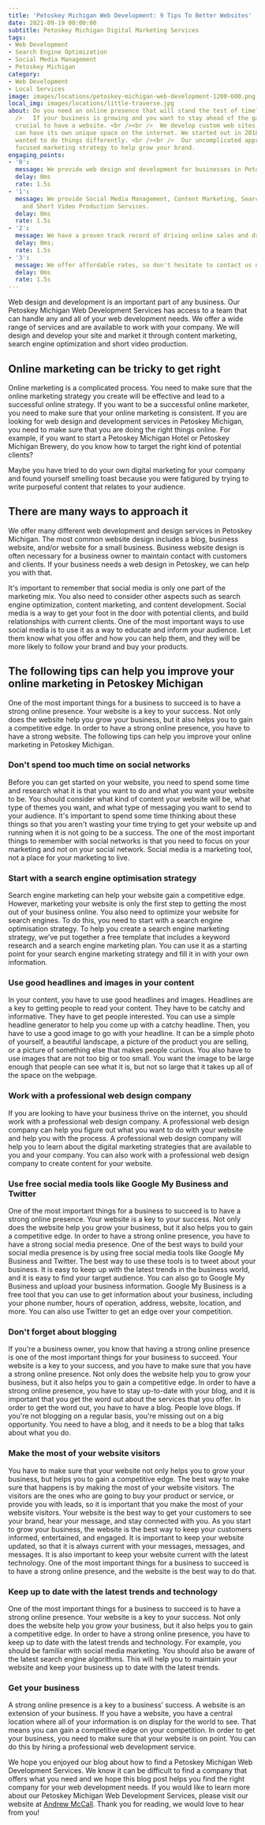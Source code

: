 ```yaml
---
title: 'Petoskey Michigan Web Development: 9 Tips To Better Websites'
date: 2021-09-19 00:00:00
subtitle: Petoskey Michigan Digital Marketing Services
tags:
- Web Development
- Search Engine Optimization
- Social Media Management
- Petoskey Michigan
category:
- Web Development
- Local Services
image: images/locations/petoskey-michigan-web-development-1200-600.png
local_img: images/locations/little-traverse.jpg
about: Do you need an online presence that will stand the test of time? <br /><br
  />   If your business is growing and you want to stay ahead of the game, then it's
  crucial to have a website. <br /><br />  We develop custom web sites, so your company
  can have its own unique space on the internet. We started out in 2018 because we
  wanted to do things differently. <br /><br />  Our uncomplicated approach provides
  focused marketing strategy to help grow your brand.
engaging_points:
- '0': 
  message: We provide web design and development for businesses in Petoskey Michigan.
  delay: 0ms
  rate: 1.5s
- '1': 
  message: We provide Social Media Management, Content Marketing, Search Engine Optimization,
    and Short Video Production Services.
  delay: 0ms
  rate: 1.5s
- '2': 
  message: We have a proven track record of driving online sales and driving traffic.
  delay: 0ms;
  rate: 1.5s
- '3': 
  message: We offer affordable rates, so don't hesitate to contact us now.
  delay: 0ms
  rate: 1.5s
---
```


 Web design and development is an important part of any business. Our Petoskey Michigan Web Development Services has access to a team that can handle any and all of your web development needs. We offer a wide range of services and are available to work with your company. We will design and develop your site and market it through content marketing, search engine optimization and short video production.

## Online marketing can be tricky to get right

 Online marketing is a complicated process. You need to make sure that the online marketing strategy you create will be effective and lead to a successful online strategy. If you want to be a successful online marketer, you need to make sure that your online marketing is consistent. If you are looking for web design and development services in Petoskey Michigan, you need to make sure that you are doing the right things online. For example, if you want to start a Petoskey Michigan Hotel or Petoskey Michigan Brewery, do you know how to target the right kind of potential clients?  

 Maybe you have tried to do your own digital marketing for your company and found yourself smelling toast because you were fatigured by trying to write purposeful content that relates to your audience.

## There are many ways to approach it

 We offer many different web development and design services in Petoskey Michigan. The most common website design includes a blog, business website, and/or website for a small business. Business website design is often necessary for a business owner to maintain contact with customers and clients. If your business needs a web design in Petoskey, we can help you with that.

 It's important to remember that social media is only one part of the marketing mix. You also need to consider other aspects such as search engine optimization, content marketing, and content development. Social media is a way to get your foot in the door with potential clients, and build relationships with current clients. One of the most important ways to use social media is to use it as a way to educate and inform your audience. Let them know what you offer and how you can help them, and they will be more likely to follow your brand and buy your products.

## The following tips can help you improve your online marketing in Petoskey Michigan

 One of the most important things for a business to succeed is to have a strong online presence. Your website is a key to your success. Not only does the website help you grow your business, but it also helps you to gain a competitive edge. In order to have a strong online presence, you have to have a strong website. The following tips can help you improve your online marketing in Petoskey Michigan.

### Don't spend too much time on social networks

 Before you can get started on your website, you need to spend some time and research what it is that you want to do and what you want your website to be. You should consider what kind of content your website will be, what type of themes you want, and what type of messaging you want to send to your audience. It's important to spend some time thinking about these things so that you aren't wasting your time trying to get your website up and running when it is not going to be a success. The one of the most important things to remember with social networks is that you need to focus on your marketing and not on your social network. Social media is a marketing tool, not a place for your marketing to live.

### Start with a search engine optimisation strategy

 Search engine marketing can help your website gain a competitive edge. However, marketing your website is only the first step to getting the most out of your business online. You also need to optimize your website for search engines. To do this, you need to start with a search engine optimisation strategy. To help you create a search engine marketing strategy, we’ve put together a free template that includes a keyword research and a search engine marketing plan. You can use it as a starting point for your search engine marketing strategy and fill it in with your own information.

### Use good headlines and images in your content

 In your content, you have to use good headlines and images. Headlines are a key to getting people to read your content. They have to be catchy and informative. They have to get people interested. You can use a simple headline generator to help you come up with a catchy headline. Then, you have to use a good image to go with your headline. It can be a simple photo of yourself, a beautiful landscape, a picture of the product you are selling, or a picture of something else that makes people curious. You also have to use images that are not too big or too small. You want the image to be large enough that people can see what it is, but not so large that it takes up all of the space on the webpage.

### Work with a professional web design company

 If you are looking to have your business thrive on the internet, you should work with a professional web design company. A professional web design company can help you figure out what you want to do with your website and help you with the process. A professional web design company will help you to learn about the digital marketing strategies that are available to you and your company. You can also work with a professional web design company to create content for your website.

### Use free social media tools like Google My Business and Twitter

 One of the most important things for a business to succeed is to have a strong online presence. Your website is a key to your success. Not only does the website help you grow your business, but it also helps you to gain a competitive edge. In order to have a strong online presence, you have to have a strong social media presence. One of the best ways to build your social media presence is by using free social media tools like Google My Business and Twitter. The best way to use these tools is to tweet about your business. It is easy to keep up with the latest trends in the business world, and it is easy to find your target audience. You can also go to Google My Business and upload your business information. Google My Business is a free tool that you can use to get information about your business, including your phone number, hours of operation, address, website, location, and more. You can also use Twitter to get an edge over your competition.

### Don't forget about blogging

 If you're a business owner, you know that having a strong online presence is one of the most important things for your business to succeed. Your website is a key to your success, and you have to make sure that you have a strong online presence. Not only does the website help you to grow your business, but it also helps you to gain a competitive edge. In order to have a strong online presence, you have to stay up-to-date with your blog, and it is important that you get the word out about the services that you offer. In order to get the word out, you have to have a blog. People love blogs. If you're not blogging on a regular basis, you're missing out on a big opportunity. You need to have a blog, and it needs to be a blog that talks about what you do.

###  Make the most of your website visitors

 You have to make sure that your website not only helps you to grow your business, but helps you to gain a competitive edge. The best way to make sure that happens is by making the most of your website visitors. The visitors are the ones who are going to buy your product or service, or provide you with leads, so it is important that you make the most of your website visitors. Your website is the best way to get your customers to see your brand, hear your message, and stay connected with you. As you start to grow your business, the website is the best way to keep your customers informed, entertained, and engaged. It is important to keep your website updated, so that it is always current with your messages, messages, and messages. It is also important to keep your website current with the latest technology. One of the most important things for a business to succeed is to have a strong online presence, and the website is the best way to do that.

###  Keep up to date with the latest trends and technology

 One of the most important things for a business to succeed is to have a strong online presence. Your website is a key to your success. Not only does the website help you grow your business, but it also helps you to gain a competitive edge. In order to have a strong online presence, you have to keep up to date with the latest trends and technology. For example, you should be familiar with social media marketing. You should also be aware of the latest search engine algorithms. This will help you to maintain your website and keep your business up to date with the latest trends.

###  Get your business

 A strong online presence is a key to a business’ success. A website is an extension of your business. If you have a website, you have a central location where all of your information is on display for the world to see. That means you can gain a competitive edge on your competition. In order to get your business, you need to make sure that your website is on point. You can do this by hiring a professional web development service.

  We hope you enjoyed our blog about how to find a Petoskey Michigan Web Development Services. We know it can be difficult to find a company that offers what you need and we hope this blog post helps you find the right company for your web development needs. If you would like to learn more about our Petoskey Michigan Web Development Services, please visit our website at [Andrew McCall](https://andrew-mccall.com "Petoskey Michigan Web Developer"). Thank you for reading, we would love to hear from you!

